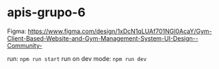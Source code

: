 # apis-grupo-6

Figma: https://www.figma.com/design/1xDcN1qLUAf701NGl0AcaY/Gym-Client-Based-Website-and-Gym-Management-System-UI-Design--Community-

run: `npm run start`
run on dev mode: `npm run dev`
